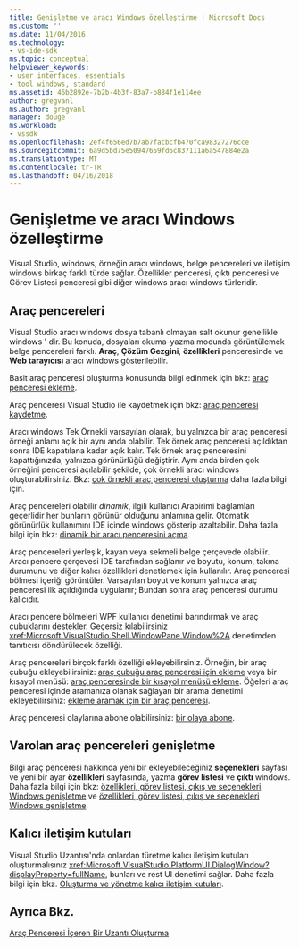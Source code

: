 ```yaml
---
title: Genişletme ve aracı Windows özelleştirme | Microsoft Docs
ms.custom: ''
ms.date: 11/04/2016
ms.technology:
- vs-ide-sdk
ms.topic: conceptual
helpviewer_keywords:
- user interfaces, essentials
- tool windows, standard
ms.assetid: 46b2892e-7b2b-4b3f-83a7-b884f1e114ee
author: gregvanl
ms.author: gregvanl
manager: douge
ms.workload:
- vssdk
ms.openlocfilehash: 2ef4f656ed7b7ab7facbcfb470fca98327276cce
ms.sourcegitcommit: 6a9d5bd75e50947659fd6c837111a6a547884e2a
ms.translationtype: MT
ms.contentlocale: tr-TR
ms.lasthandoff: 04/16/2018
---
```

# <a name="extending-and-customizing-tool-windows"></a>Genişletme ve aracı Windows özelleştirme
Visual Studio, windows, örneğin aracı windows, belge pencereleri ve iletişim windows birkaç farklı türde sağlar. Özellikler penceresi, çıktı penceresi ve Görev Listesi penceresi gibi diğer windows aracı windows türleridir.  
  
## <a name="tool-windows"></a>Araç pencereleri  
 Visual Studio aracı windows dosya tabanlı olmayan salt okunur genellikle windows ' dir. Bu konuda, dosyaları okuma-yazma modunda görüntülemek belge pencereleri farklı. **Araç**, **Çözüm Gezgini**, **özellikleri** penceresinde ve **Web tarayıcısı** aracı windows gösterilebilir.  
  
 Basit araç penceresi oluşturma konusunda bilgi edinmek için bkz: [araç penceresi ekleme](../extensibility/adding-a-tool-window.md).  
  
 Araç penceresi Visual Studio ile kaydetmek için bkz: [araç penceresi kaydetme](../extensibility/registering-a-tool-window.md).  
  
 Aracı windows Tek Örnekli varsayılan olarak, bu yalnızca bir araç penceresi örneği anlamı açık bir aynı anda olabilir. Tek örnek araç penceresi açıldıktan sonra IDE kapatılana kadar açık kalır. Tek örnek araç penceresini kapattığınızda, yalnızca görünürlüğü değiştirir. Aynı anda birden çok örneğini penceresi açılabilir şekilde, çok örnekli aracı windows oluşturabilirsiniz. Bkz: [çok örnekli araç penceresi oluşturma](../extensibility/creating-a-multi-instance-tool-window.md) daha fazla bilgi için.  
  
 Araç pencereleri olabilir *dinamik*, ilgili kullanıcı Arabirimi bağlamları geçerlidir her bunların görünür olduğunu anlamına gelir. Otomatik görünürlük kullanımını IDE içinde windows gösterip azaltabilir. Daha fazla bilgi için bkz: [dinamik bir aracı penceresini açma](../extensibility/opening-a-dynamic-tool-window.md).  
  
 Araç pencereleri yerleşik, kayan veya sekmeli belge çerçevede olabilir. Aracı pencere çerçevesi IDE tarafından sağlanır ve boyutu, konum, takma durumunu ve diğer kalıcı özellikleri denetlemek için kullanılır. Araç penceresi bölmesi içeriği görüntüler. Varsayılan boyut ve konum yalnızca araç penceresi ilk açıldığında uygulanır; Bundan sonra araç penceresi durumu kalıcıdır.  
  
 Aracı pencere bölmeleri WPF kullanıcı denetimi barındırmak ve araç çubuklarını destekler. Geçersiz kılabilirsiniz <xref:Microsoft.VisualStudio.Shell.WindowPane.Window%2A> denetimden tanıtıcısı döndürülecek özelliği.  
  
 Araç pencereleri birçok farklı özelliği ekleyebilirsiniz. Örneğin, bir araç çubuğu ekleyebilirsiniz: [araç çubuğu araç penceresi için ekleme](../extensibility/adding-a-toolbar-to-a-tool-window.md) veya bir kısayol menüsü: [araç penceresinde bir kısayol menüsü ekleme](../extensibility/adding-a-shortcut-menu-in-a-tool-window.md). Öğeleri araç penceresi içinde aramanıza olanak sağlayan bir arama denetimi ekleyebilirsiniz: [ekleme aramak için bir araç penceresi](../extensibility/adding-search-to-a-tool-window.md).  
  
 Araç penceresi olaylarına abone olabilirsiniz: [bir olaya abone](../extensibility/subscribing-to-an-event.md).  
  
## <a name="extending-existing-tool-windows"></a>Varolan araç pencereleri genişletme  
 Bilgi araç penceresi hakkında yeni bir ekleyebileceğiniz **seçenekleri** sayfası ve yeni bir ayar **özellikleri** sayfasında, yazma **görev listesi** ve **çıktı**  windows. Daha fazla bilgi için bkz: [özellikleri, görev listesi, çıkış ve seçenekleri Windows genişletme](../extensibility/extending-the-properties-task-list-output-and-options-windows.md) ve [özellikleri, görev listesi, çıkış ve seçenekleri Windows genişletme](../extensibility/extending-the-properties-task-list-output-and-options-windows.md).  
  
## <a name="modal-dialog-boxes"></a>Kalıcı iletişim kutuları  
 Visual Studio Uzantısı'nda onlardan türetme kalıcı iletişim kutuları oluşturmalısınız <xref:Microsoft.VisualStudio.PlatformUI.DialogWindow?displayProperty=fullName>, bunları ve rest UI denetimi sağlar. Daha fazla bilgi için bkz. [Oluşturma ve yönetme kalıcı iletişim kutuları](../extensibility/creating-and-managing-modal-dialog-boxes.md).  
  
## <a name="see-also"></a>Ayrıca Bkz.  
 [Araç Penceresi İçeren Bir Uzantı Oluşturma](../extensibility/creating-an-extension-with-a-tool-window.md)